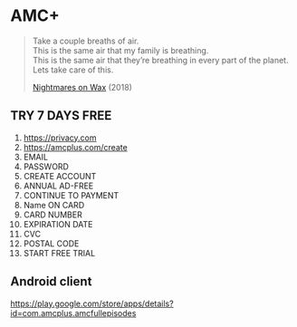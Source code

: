 # AMC+

> Take a couple breaths of air.\
> This is the same air that my family is breathing.\
> This is the same air that they’re breathing in every part of the planet.\
> Lets take care of this.
>
> [Nightmares on Wax](//youtube.com/watch?v=Vc-XzhnwpVc) (2018)

## TRY 7 DAYS FREE

1. https://privacy.com
2. https://amcplus.com/create
3. EMAIL
4. PASSWORD
5. CREATE ACCOUNT
6. ANNUAL AD-FREE
7. CONTINUE TO PAYMENT
8. Name ON CARD
9. CARD NUMBER
10. EXPIRATION DATE
11. CVC
12. POSTAL CODE
13. START FREE TRIAL

## Android client

https://play.google.com/store/apps/details?id=com.amcplus.amcfullepisodes
